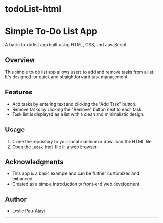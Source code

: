 # todoList-html
# Simple To-Do List App

A basic to-do list app built using HTML, CSS, and JavaScript.

## Overview

This simple to-do list app allows users to add and remove tasks from a list. It's designed for quick and straightforward task management.

## Features

- Add tasks by entering text and clicking the "Add Task" button.
- Remove tasks by clicking the "Remove" button next to each task.
- Task list is displayed as a list with a clean and minimalistic design.

## Usage

1. Clone the repository to your local machine or download the HTML file.
2. Open the `index.html` file in a web browser.

## Acknowledgments

- This app is a basic example and can be further customized and enhanced.
- Created as a simple introduction to front-end web development.

## Author

- Leslie Paul Ajayi

---
